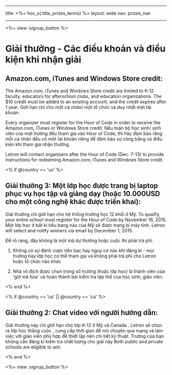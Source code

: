 * * *

title: <%= hoc_s(:title_prizes_terms) %> layout: wide nav: prizes_nav

* * *

<%= view :signup_button %>

# Giải thưởng - Các điều khoản và điều kiện khi nhận giải

## Amazon.com, iTunes and Windows Store credit:

The Amazon.com, iTunes and Windows Store credit are limited to K-12 faculty, educators for afterschool clubs, and education organizations. The $10 credit must be added to an existing account, and the credit expires after 1 year. Giới hạn chỉ cho một cá nhân/ một tổ chức và duy nhất một tài khoản.

Every organizer must register for the Hour of Code in order to receive the Amazon.com, iTunes or Windows Store credit. Nếu toàn bộ học sinh/ sinh viên của một trường đều tham gia vào Hour of Code, thì hãy đảm bảo rằng mỗi cá nhân đều có một tài khoản riêng để đảm bảo sự công bằng và điều kiện khi tham gia nhận thưởng.

Letron will contact organizers after the Hour of Code (Dec. 7-13) to provide instructions for redeeming Amazon.com, iTunes and Windows Store credit.

<% if @country == 'us' %>

## Giải thưởng 3: Một lớp học được trang bị laptop phục vụ học tập và giảng dạy (hoặc 10.000USD cho một công nghệ khác được triển khai):

Giải thưởng chỉ giới hạn cho hệ thống trường học 12 khối ở Mỹ. To qualify, your entire school must register for the Hour of Code by November 16, 2015. Một lớp học ở bất kì tiểu bang nào của Mỹ sẽ được trang bị máy tính. Letron will select and notify winners via email by December 1, 2015.

Để rõ ràng, đây không là một mã dự thưởng hoặc cuộc thi phải trả phí.

1) Không có sự đánh cược tiền bạc hay nguy cơ nào khi đăng kí - mọi trường hay lớp học có thể tham gia và không phải trả phí cho Letron hoặc tổ chức nào khác

2) Nhà vô địch được chọn trong số trường (hoặc lớp học) là thành viên của 'giờ mã hóa' và hoàn thành bài kiểm tra tập thể của học sinh, giáo viên.

<% end %>

<% if @country == 'us' || @country == 'ca' %>

## Giải thưởng 2: Chat video với người hướng dẫn:

Giải thưởng này chỉ giới hạn cho lớp K-12 ở Mỹ và Canada . Letron sẽ chọn ra lớp học thắng cuộc , cung cấp thời gian để nói chuyện qua mạng và làm việc với giáo viên phù hợp để thiết lập nên chi tiết kỹ thuật. Trường của bạn không cần đăng kí kiểm tra chất lượng cho giải này Both public and private schools are eligible to win.

<% end %>

<%= view :signup_button %>